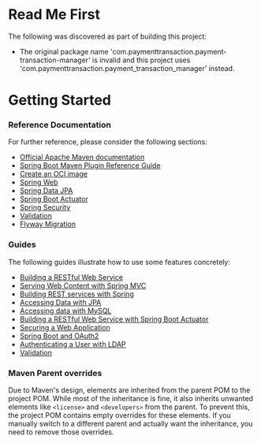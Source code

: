 # Read Me First
The following was discovered as part of building this project:

* The original package name 'com.paymenttransaction.payment-transaction-manager' is invalid and this project uses 'com.paymenttransaction.payment_transaction_manager' instead.

# Getting Started

### Reference Documentation
For further reference, please consider the following sections:

* [Official Apache Maven documentation](https://maven.apache.org/guides/index.html)
* [Spring Boot Maven Plugin Reference Guide](https://docs.spring.io/spring-boot/3.3.8-SNAPSHOT/maven-plugin)
* [Create an OCI image](https://docs.spring.io/spring-boot/3.3.8-SNAPSHOT/maven-plugin/build-image.html)
* [Spring Web](https://docs.spring.io/spring-boot/3.3.8-SNAPSHOT/reference/web/servlet.html)
* [Spring Data JPA](https://docs.spring.io/spring-boot/3.3.8-SNAPSHOT/reference/data/sql.html#data.sql.jpa-and-spring-data)
* [Spring Boot Actuator](https://docs.spring.io/spring-boot/3.3.8-SNAPSHOT/reference/actuator/index.html)
* [Spring Security](https://docs.spring.io/spring-boot/3.3.8-SNAPSHOT/reference/web/spring-security.html)
* [Validation](https://docs.spring.io/spring-boot/3.3.8-SNAPSHOT/reference/io/validation.html)
* [Flyway Migration](https://docs.spring.io/spring-boot/3.3.8-SNAPSHOT/how-to/data-initialization.html#howto.data-initialization.migration-tool.flyway)

### Guides
The following guides illustrate how to use some features concretely:

* [Building a RESTful Web Service](https://spring.io/guides/gs/rest-service/)
* [Serving Web Content with Spring MVC](https://spring.io/guides/gs/serving-web-content/)
* [Building REST services with Spring](https://spring.io/guides/tutorials/rest/)
* [Accessing Data with JPA](https://spring.io/guides/gs/accessing-data-jpa/)
* [Accessing data with MySQL](https://spring.io/guides/gs/accessing-data-mysql/)
* [Building a RESTful Web Service with Spring Boot Actuator](https://spring.io/guides/gs/actuator-service/)
* [Securing a Web Application](https://spring.io/guides/gs/securing-web/)
* [Spring Boot and OAuth2](https://spring.io/guides/tutorials/spring-boot-oauth2/)
* [Authenticating a User with LDAP](https://spring.io/guides/gs/authenticating-ldap/)
* [Validation](https://spring.io/guides/gs/validating-form-input/)

### Maven Parent overrides

Due to Maven's design, elements are inherited from the parent POM to the project POM.
While most of the inheritance is fine, it also inherits unwanted elements like `<license>` and `<developers>` from the parent.
To prevent this, the project POM contains empty overrides for these elements.
If you manually switch to a different parent and actually want the inheritance, you need to remove those overrides.

